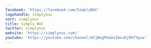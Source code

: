```yaml
---
facebook: 'https://facebook.com/SimplyNUC'
logohandle: simplynuc
sort: simplynuc
title: Simply NUC
twitter: simplynuc
website: 'https://simplynuc.com/'
youtube: 'https://youtube.com/channel/UCjBogPUaUsImsuDjRhfYpuw'
---
```

